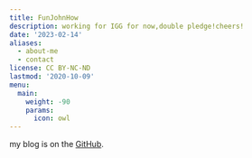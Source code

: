 ```yaml
---
title: FunJohnHow
description: working for IGG for now,double pledge!cheers!
date: '2023-02-14'
aliases:
  - about-me
  - contact
license: CC BY-NC-ND
lastmod: '2020-10-09'
menu:
  main:
    weight: -90
    params:
      icon: owl
---
```


my blog is on the [GitHub](https://fangjionghao1.github.io/).
